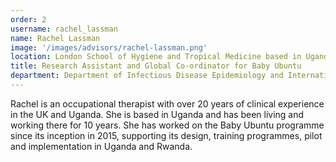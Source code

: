 ```yaml
---
order: 2
username: rachel_lassman
name: Rachel Lassman
image: '/images/advisors/rachel-lassman.png'
location: London School of Hygiene and Tropical Medicine based in Uganda
title: Research Assistant and Global Co-ordinator for Baby Ubuntu
department: Department of Infectious Disease Epidemiology and International Health, Faculty of Epidemiology and Population Health
---
```


Rachel is an occupational therapist with over 20 years of clinical experience in the UK and Uganda. She is based in Uganda and has been living and working there for 10 years. She has worked on the Baby Ubuntu programme since its inception in 2015, supporting its design, training programmes, pilot and implementation in Uganda and Rwanda.